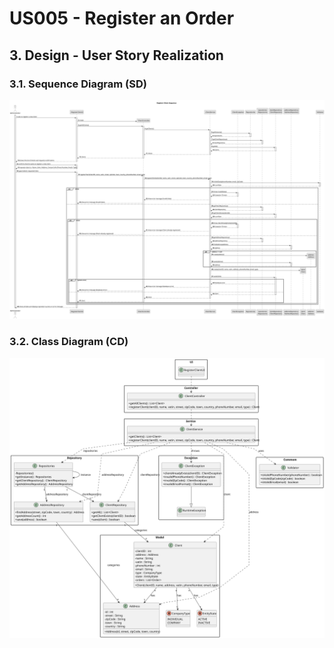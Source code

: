# US005 - Register an Order

## 3. Design - User Story Realization

### 3.1. Sequence Diagram (SD)

![Sequence Diagram](svg/us005-sequence-diagram.svg)

### 3.2. Class Diagram (CD)

![Class Diagram](svg/us005-class-diagram.svg)